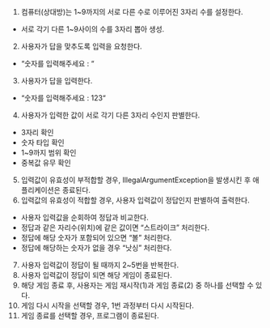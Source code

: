 1.  컴퓨터(상대방)는 1~9까지의 서로 다른 수로 이루어진 3자리 수를 설정한다. 
   - 서로 각기 다른 1~9사이의 수를 3자리 뽑아 생성.
2.  사용자가 답을 맞추도록 입력을 요청한다.
   - “숫자를 입력해주세요 : “
3.  사용자가 답을 입력한다.
   - “숫자를 입력해주세요 : 123“
4.  사용자가 입력한 값이 서로 각기 다른 3자리 수인지 판별한다.
   - 3자리 확인
   - 숫자 타입 확인
   - 1~9까지 범위 확인
   - 중복값 유무 확인
5.  입력값이 유효성이 부적합할 경우, IllegalArgumentException을 발생시킨 후 애플리케이션은 종료된다.
6.  입력값의 유효성이 적합할 경우, 사용자 입력값이 정답인지 판별하여 출력한다.
   - 사용자 입력값을 순회하여 정답과 비교한다.
   - 정답과 같은 자리수(위치)에 같은 값이면 “스트라이크” 처리한다.
   - 정답에 해당 숫자가 포함되어 있으면 “볼” 처리한다.
   - 정답에 해당하는 숫자가 없을 경우 “낫싱” 처리한다.
7.  사용자 입력값이 정답이 될 때까지 2~5번을 반복한다.
8.  사용자 입력값이 정답이 되면 해당 게임이 종료된다.
9.  해당 게임 종료 후, 사용자는 게임 재시작(1)과 게임 종료(2) 중 하나를 선택할 수 있다.
10. 게임 다시 시작을 선택할 경우, 1번 과정부터 다시 시작된다.
11. 게임 종료를 선택할 경우, 프로그램이 종료된다. 
